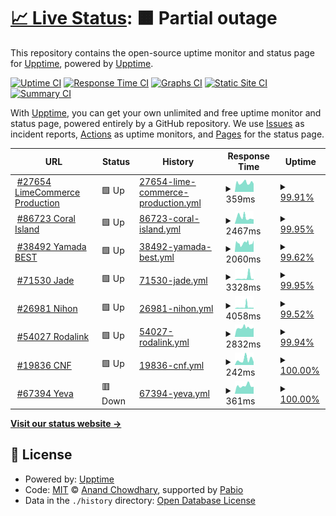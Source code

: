 # [📈 Live Status](https://demo.upptime.js.org): <!--live status--> **🟧 Partial outage**

This repository contains the open-source uptime monitor and status page for [Upptime](https://upptime.js.org), powered by [Upptime](https://github.com/upptime/upptime).

[![Uptime CI](https://github.com/LimeCommerce/upptime/workflows/Uptime%20CI/badge.svg)](https://github.com/LimeCommerce/upptime/actions?query=workflow%3A%22Uptime+CI%22)
[![Response Time CI](https://github.com/LimeCommerce/upptime/workflows/Response%20Time%20CI/badge.svg)](https://github.com/LimeCommerce/upptime/actions?query=workflow%3A%22Response+Time+CI%22)
[![Graphs CI](https://github.com/LimeCommerce/upptime/workflows/Graphs%20CI/badge.svg)](https://github.com/LimeCommerce/upptime/actions?query=workflow%3A%22Graphs+CI%22)
[![Static Site CI](https://github.com/LimeCommerce/upptime/workflows/Static%20Site%20CI/badge.svg)](https://github.com/LimeCommerce/upptime/actions?query=workflow%3A%22Static+Site+CI%22)
[![Summary CI](https://github.com/LimeCommerce/upptime/workflows/Summary%20CI/badge.svg)](https://github.com/LimeCommerce/upptime/actions?query=workflow%3A%22Summary+CI%22)

With [Upptime](https://upptime.js.org), you can get your own unlimited and free uptime monitor and status page, powered entirely by a GitHub repository. We use [Issues](https://github.com/upptime/upptime/issues) as incident reports, [Actions](https://github.com/LimeCommerce/upptime/actions) as uptime monitors, and [Pages](https://demo.upptime.js.org) for the status page.

<!--start: status pages-->
<!-- This summary is generated by Upptime (https://github.com/upptime/upptime) -->
<!-- Do not edit this manually, your changes will be overwritten -->
<!-- prettier-ignore -->
| URL | Status | History | Response Time | Uptime |
| --- | ------ | ------- | ------------- | ------ |
| <img alt="" src="https://www.limecommerce.com/favicon.svg" height="13"> [#27654 LimeCommerce Production](https://limecommerce.com) | 🟩 Up | [27654-lime-commerce-production.yml](https://github.com/LimeCommerce/upptime/commits/HEAD/history/27654-lime-commerce-production.yml) | <details><summary><img alt="Response time graph" src="./graphs/27654-lime-commerce-production/response-time-week.png" height="20"> 359ms</summary><br><a href="https://uptime.limecommerce.work/history/27654-lime-commerce-production"><img alt="Response time 317" src="https://img.shields.io/endpoint?url=https%3A%2F%2Fraw.githubusercontent.com%2FLimeCommerce%2Fupptime%2FHEAD%2Fapi%2F27654-lime-commerce-production%2Fresponse-time.json"></a><br><a href="https://uptime.limecommerce.work/history/27654-lime-commerce-production"><img alt="24-hour response time 320" src="https://img.shields.io/endpoint?url=https%3A%2F%2Fraw.githubusercontent.com%2FLimeCommerce%2Fupptime%2FHEAD%2Fapi%2F27654-lime-commerce-production%2Fresponse-time-day.json"></a><br><a href="https://uptime.limecommerce.work/history/27654-lime-commerce-production"><img alt="7-day response time 359" src="https://img.shields.io/endpoint?url=https%3A%2F%2Fraw.githubusercontent.com%2FLimeCommerce%2Fupptime%2FHEAD%2Fapi%2F27654-lime-commerce-production%2Fresponse-time-week.json"></a><br><a href="https://uptime.limecommerce.work/history/27654-lime-commerce-production"><img alt="30-day response time 378" src="https://img.shields.io/endpoint?url=https%3A%2F%2Fraw.githubusercontent.com%2FLimeCommerce%2Fupptime%2FHEAD%2Fapi%2F27654-lime-commerce-production%2Fresponse-time-month.json"></a><br><a href="https://uptime.limecommerce.work/history/27654-lime-commerce-production"><img alt="1-year response time 317" src="https://img.shields.io/endpoint?url=https%3A%2F%2Fraw.githubusercontent.com%2FLimeCommerce%2Fupptime%2FHEAD%2Fapi%2F27654-lime-commerce-production%2Fresponse-time-year.json"></a></details> | <details><summary><a href="https://uptime.limecommerce.work/history/27654-lime-commerce-production">99.91%</a></summary><a href="https://uptime.limecommerce.work/history/27654-lime-commerce-production"><img alt="All-time uptime 99.97%" src="https://img.shields.io/endpoint?url=https%3A%2F%2Fraw.githubusercontent.com%2FLimeCommerce%2Fupptime%2FHEAD%2Fapi%2F27654-lime-commerce-production%2Fuptime.json"></a><br><a href="https://uptime.limecommerce.work/history/27654-lime-commerce-production"><img alt="24-hour uptime 100.00%" src="https://img.shields.io/endpoint?url=https%3A%2F%2Fraw.githubusercontent.com%2FLimeCommerce%2Fupptime%2FHEAD%2Fapi%2F27654-lime-commerce-production%2Fuptime-day.json"></a><br><a href="https://uptime.limecommerce.work/history/27654-lime-commerce-production"><img alt="7-day uptime 99.91%" src="https://img.shields.io/endpoint?url=https%3A%2F%2Fraw.githubusercontent.com%2FLimeCommerce%2Fupptime%2FHEAD%2Fapi%2F27654-lime-commerce-production%2Fuptime-week.json"></a><br><a href="https://uptime.limecommerce.work/history/27654-lime-commerce-production"><img alt="30-day uptime 99.91%" src="https://img.shields.io/endpoint?url=https%3A%2F%2Fraw.githubusercontent.com%2FLimeCommerce%2Fupptime%2FHEAD%2Fapi%2F27654-lime-commerce-production%2Fuptime-month.json"></a><br><a href="https://uptime.limecommerce.work/history/27654-lime-commerce-production"><img alt="1-year uptime 99.97%" src="https://img.shields.io/endpoint?url=https%3A%2F%2Fraw.githubusercontent.com%2FLimeCommerce%2Fupptime%2FHEAD%2Fapi%2F27654-lime-commerce-production%2Fuptime-year.json"></a></details>
| <img alt="" src="https://coralisland.wiki/w/favicon.ico" height="13"> [#86723 Coral Island](https://coralisland.wiki/) | 🟩 Up | [86723-coral-island.yml](https://github.com/LimeCommerce/upptime/commits/HEAD/history/86723-coral-island.yml) | <details><summary><img alt="Response time graph" src="./graphs/86723-coral-island/response-time-week.png" height="20"> 2467ms</summary><br><a href="https://uptime.limecommerce.work/history/86723-coral-island"><img alt="Response time 1907" src="https://img.shields.io/endpoint?url=https%3A%2F%2Fraw.githubusercontent.com%2FLimeCommerce%2Fupptime%2FHEAD%2Fapi%2F86723-coral-island%2Fresponse-time.json"></a><br><a href="https://uptime.limecommerce.work/history/86723-coral-island"><img alt="24-hour response time 1728" src="https://img.shields.io/endpoint?url=https%3A%2F%2Fraw.githubusercontent.com%2FLimeCommerce%2Fupptime%2FHEAD%2Fapi%2F86723-coral-island%2Fresponse-time-day.json"></a><br><a href="https://uptime.limecommerce.work/history/86723-coral-island"><img alt="7-day response time 2467" src="https://img.shields.io/endpoint?url=https%3A%2F%2Fraw.githubusercontent.com%2FLimeCommerce%2Fupptime%2FHEAD%2Fapi%2F86723-coral-island%2Fresponse-time-week.json"></a><br><a href="https://uptime.limecommerce.work/history/86723-coral-island"><img alt="30-day response time 1935" src="https://img.shields.io/endpoint?url=https%3A%2F%2Fraw.githubusercontent.com%2FLimeCommerce%2Fupptime%2FHEAD%2Fapi%2F86723-coral-island%2Fresponse-time-month.json"></a><br><a href="https://uptime.limecommerce.work/history/86723-coral-island"><img alt="1-year response time 1907" src="https://img.shields.io/endpoint?url=https%3A%2F%2Fraw.githubusercontent.com%2FLimeCommerce%2Fupptime%2FHEAD%2Fapi%2F86723-coral-island%2Fresponse-time-year.json"></a></details> | <details><summary><a href="https://uptime.limecommerce.work/history/86723-coral-island">99.95%</a></summary><a href="https://uptime.limecommerce.work/history/86723-coral-island"><img alt="All-time uptime 99.90%" src="https://img.shields.io/endpoint?url=https%3A%2F%2Fraw.githubusercontent.com%2FLimeCommerce%2Fupptime%2FHEAD%2Fapi%2F86723-coral-island%2Fuptime.json"></a><br><a href="https://uptime.limecommerce.work/history/86723-coral-island"><img alt="24-hour uptime 100.00%" src="https://img.shields.io/endpoint?url=https%3A%2F%2Fraw.githubusercontent.com%2FLimeCommerce%2Fupptime%2FHEAD%2Fapi%2F86723-coral-island%2Fuptime-day.json"></a><br><a href="https://uptime.limecommerce.work/history/86723-coral-island"><img alt="7-day uptime 99.95%" src="https://img.shields.io/endpoint?url=https%3A%2F%2Fraw.githubusercontent.com%2FLimeCommerce%2Fupptime%2FHEAD%2Fapi%2F86723-coral-island%2Fuptime-week.json"></a><br><a href="https://uptime.limecommerce.work/history/86723-coral-island"><img alt="30-day uptime 99.98%" src="https://img.shields.io/endpoint?url=https%3A%2F%2Fraw.githubusercontent.com%2FLimeCommerce%2Fupptime%2FHEAD%2Fapi%2F86723-coral-island%2Fuptime-month.json"></a><br><a href="https://uptime.limecommerce.work/history/86723-coral-island"><img alt="1-year uptime 99.90%" src="https://img.shields.io/endpoint?url=https%3A%2F%2Fraw.githubusercontent.com%2FLimeCommerce%2Fupptime%2FHEAD%2Fapi%2F86723-coral-island%2Fuptime-year.json"></a></details>
| <img alt="" src="https://yamadabestid.com/media/favicon/stores/1/favicon-32x32.png" height="13"> [#38492 Yamada BEST](https://yamadabestid.com) | 🟩 Up | [38492-yamada-best.yml](https://github.com/LimeCommerce/upptime/commits/HEAD/history/38492-yamada-best.yml) | <details><summary><img alt="Response time graph" src="./graphs/38492-yamada-best/response-time-week.png" height="20"> 2060ms</summary><br><a href="https://uptime.limecommerce.work/history/38492-yamada-best"><img alt="Response time 1209" src="https://img.shields.io/endpoint?url=https%3A%2F%2Fraw.githubusercontent.com%2FLimeCommerce%2Fupptime%2FHEAD%2Fapi%2F38492-yamada-best%2Fresponse-time.json"></a><br><a href="https://uptime.limecommerce.work/history/38492-yamada-best"><img alt="24-hour response time 2662" src="https://img.shields.io/endpoint?url=https%3A%2F%2Fraw.githubusercontent.com%2FLimeCommerce%2Fupptime%2FHEAD%2Fapi%2F38492-yamada-best%2Fresponse-time-day.json"></a><br><a href="https://uptime.limecommerce.work/history/38492-yamada-best"><img alt="7-day response time 2060" src="https://img.shields.io/endpoint?url=https%3A%2F%2Fraw.githubusercontent.com%2FLimeCommerce%2Fupptime%2FHEAD%2Fapi%2F38492-yamada-best%2Fresponse-time-week.json"></a><br><a href="https://uptime.limecommerce.work/history/38492-yamada-best"><img alt="30-day response time 1262" src="https://img.shields.io/endpoint?url=https%3A%2F%2Fraw.githubusercontent.com%2FLimeCommerce%2Fupptime%2FHEAD%2Fapi%2F38492-yamada-best%2Fresponse-time-month.json"></a><br><a href="https://uptime.limecommerce.work/history/38492-yamada-best"><img alt="1-year response time 1209" src="https://img.shields.io/endpoint?url=https%3A%2F%2Fraw.githubusercontent.com%2FLimeCommerce%2Fupptime%2FHEAD%2Fapi%2F38492-yamada-best%2Fresponse-time-year.json"></a></details> | <details><summary><a href="https://uptime.limecommerce.work/history/38492-yamada-best">99.62%</a></summary><a href="https://uptime.limecommerce.work/history/38492-yamada-best"><img alt="All-time uptime 99.83%" src="https://img.shields.io/endpoint?url=https%3A%2F%2Fraw.githubusercontent.com%2FLimeCommerce%2Fupptime%2FHEAD%2Fapi%2F38492-yamada-best%2Fuptime.json"></a><br><a href="https://uptime.limecommerce.work/history/38492-yamada-best"><img alt="24-hour uptime 100.00%" src="https://img.shields.io/endpoint?url=https%3A%2F%2Fraw.githubusercontent.com%2FLimeCommerce%2Fupptime%2FHEAD%2Fapi%2F38492-yamada-best%2Fuptime-day.json"></a><br><a href="https://uptime.limecommerce.work/history/38492-yamada-best"><img alt="7-day uptime 99.62%" src="https://img.shields.io/endpoint?url=https%3A%2F%2Fraw.githubusercontent.com%2FLimeCommerce%2Fupptime%2FHEAD%2Fapi%2F38492-yamada-best%2Fuptime-week.json"></a><br><a href="https://uptime.limecommerce.work/history/38492-yamada-best"><img alt="30-day uptime 99.77%" src="https://img.shields.io/endpoint?url=https%3A%2F%2Fraw.githubusercontent.com%2FLimeCommerce%2Fupptime%2FHEAD%2Fapi%2F38492-yamada-best%2Fuptime-month.json"></a><br><a href="https://uptime.limecommerce.work/history/38492-yamada-best"><img alt="1-year uptime 99.83%" src="https://img.shields.io/endpoint?url=https%3A%2F%2Fraw.githubusercontent.com%2FLimeCommerce%2Fupptime%2FHEAD%2Fapi%2F38492-yamada-best%2Fuptime-year.json"></a></details>
| <img alt="" src="https://jade-jakarta.com/pub/media/favicon/stores/1/favicon-jade.png" height="13"> [#71530 Jade](https://jade-jakarta.com) | 🟩 Up | [71530-jade.yml](https://github.com/LimeCommerce/upptime/commits/HEAD/history/71530-jade.yml) | <details><summary><img alt="Response time graph" src="./graphs/71530-jade/response-time-week.png" height="20"> 3328ms</summary><br><a href="https://uptime.limecommerce.work/history/71530-jade"><img alt="Response time 1874" src="https://img.shields.io/endpoint?url=https%3A%2F%2Fraw.githubusercontent.com%2FLimeCommerce%2Fupptime%2FHEAD%2Fapi%2F71530-jade%2Fresponse-time.json"></a><br><a href="https://uptime.limecommerce.work/history/71530-jade"><img alt="24-hour response time 1399" src="https://img.shields.io/endpoint?url=https%3A%2F%2Fraw.githubusercontent.com%2FLimeCommerce%2Fupptime%2FHEAD%2Fapi%2F71530-jade%2Fresponse-time-day.json"></a><br><a href="https://uptime.limecommerce.work/history/71530-jade"><img alt="7-day response time 3328" src="https://img.shields.io/endpoint?url=https%3A%2F%2Fraw.githubusercontent.com%2FLimeCommerce%2Fupptime%2FHEAD%2Fapi%2F71530-jade%2Fresponse-time-week.json"></a><br><a href="https://uptime.limecommerce.work/history/71530-jade"><img alt="30-day response time 2632" src="https://img.shields.io/endpoint?url=https%3A%2F%2Fraw.githubusercontent.com%2FLimeCommerce%2Fupptime%2FHEAD%2Fapi%2F71530-jade%2Fresponse-time-month.json"></a><br><a href="https://uptime.limecommerce.work/history/71530-jade"><img alt="1-year response time 1874" src="https://img.shields.io/endpoint?url=https%3A%2F%2Fraw.githubusercontent.com%2FLimeCommerce%2Fupptime%2FHEAD%2Fapi%2F71530-jade%2Fresponse-time-year.json"></a></details> | <details><summary><a href="https://uptime.limecommerce.work/history/71530-jade">99.95%</a></summary><a href="https://uptime.limecommerce.work/history/71530-jade"><img alt="All-time uptime 99.95%" src="https://img.shields.io/endpoint?url=https%3A%2F%2Fraw.githubusercontent.com%2FLimeCommerce%2Fupptime%2FHEAD%2Fapi%2F71530-jade%2Fuptime.json"></a><br><a href="https://uptime.limecommerce.work/history/71530-jade"><img alt="24-hour uptime 100.00%" src="https://img.shields.io/endpoint?url=https%3A%2F%2Fraw.githubusercontent.com%2FLimeCommerce%2Fupptime%2FHEAD%2Fapi%2F71530-jade%2Fuptime-day.json"></a><br><a href="https://uptime.limecommerce.work/history/71530-jade"><img alt="7-day uptime 99.95%" src="https://img.shields.io/endpoint?url=https%3A%2F%2Fraw.githubusercontent.com%2FLimeCommerce%2Fupptime%2FHEAD%2Fapi%2F71530-jade%2Fuptime-week.json"></a><br><a href="https://uptime.limecommerce.work/history/71530-jade"><img alt="30-day uptime 99.97%" src="https://img.shields.io/endpoint?url=https%3A%2F%2Fraw.githubusercontent.com%2FLimeCommerce%2Fupptime%2FHEAD%2Fapi%2F71530-jade%2Fuptime-month.json"></a><br><a href="https://uptime.limecommerce.work/history/71530-jade"><img alt="1-year uptime 99.95%" src="https://img.shields.io/endpoint?url=https%3A%2F%2Fraw.githubusercontent.com%2FLimeCommerce%2Fupptime%2FHEAD%2Fapi%2F71530-jade%2Fuptime-year.json"></a></details>
| <img alt="" src="https://nihonmart.id/pub/media/favicon/stores/1/favicon_1.ico" height="13"> [#26981 Nihon](https://nihonmart.id) | 🟩 Up | [26981-nihon.yml](https://github.com/LimeCommerce/upptime/commits/HEAD/history/26981-nihon.yml) | <details><summary><img alt="Response time graph" src="./graphs/26981-nihon/response-time-week.png" height="20"> 4058ms</summary><br><a href="https://uptime.limecommerce.work/history/26981-nihon"><img alt="Response time 2165" src="https://img.shields.io/endpoint?url=https%3A%2F%2Fraw.githubusercontent.com%2FLimeCommerce%2Fupptime%2FHEAD%2Fapi%2F26981-nihon%2Fresponse-time.json"></a><br><a href="https://uptime.limecommerce.work/history/26981-nihon"><img alt="24-hour response time 8829" src="https://img.shields.io/endpoint?url=https%3A%2F%2Fraw.githubusercontent.com%2FLimeCommerce%2Fupptime%2FHEAD%2Fapi%2F26981-nihon%2Fresponse-time-day.json"></a><br><a href="https://uptime.limecommerce.work/history/26981-nihon"><img alt="7-day response time 4058" src="https://img.shields.io/endpoint?url=https%3A%2F%2Fraw.githubusercontent.com%2FLimeCommerce%2Fupptime%2FHEAD%2Fapi%2F26981-nihon%2Fresponse-time-week.json"></a><br><a href="https://uptime.limecommerce.work/history/26981-nihon"><img alt="30-day response time 2553" src="https://img.shields.io/endpoint?url=https%3A%2F%2Fraw.githubusercontent.com%2FLimeCommerce%2Fupptime%2FHEAD%2Fapi%2F26981-nihon%2Fresponse-time-month.json"></a><br><a href="https://uptime.limecommerce.work/history/26981-nihon"><img alt="1-year response time 2165" src="https://img.shields.io/endpoint?url=https%3A%2F%2Fraw.githubusercontent.com%2FLimeCommerce%2Fupptime%2FHEAD%2Fapi%2F26981-nihon%2Fresponse-time-year.json"></a></details> | <details><summary><a href="https://uptime.limecommerce.work/history/26981-nihon">99.52%</a></summary><a href="https://uptime.limecommerce.work/history/26981-nihon"><img alt="All-time uptime 99.79%" src="https://img.shields.io/endpoint?url=https%3A%2F%2Fraw.githubusercontent.com%2FLimeCommerce%2Fupptime%2FHEAD%2Fapi%2F26981-nihon%2Fuptime.json"></a><br><a href="https://uptime.limecommerce.work/history/26981-nihon"><img alt="24-hour uptime 99.69%" src="https://img.shields.io/endpoint?url=https%3A%2F%2Fraw.githubusercontent.com%2FLimeCommerce%2Fupptime%2FHEAD%2Fapi%2F26981-nihon%2Fuptime-day.json"></a><br><a href="https://uptime.limecommerce.work/history/26981-nihon"><img alt="7-day uptime 99.52%" src="https://img.shields.io/endpoint?url=https%3A%2F%2Fraw.githubusercontent.com%2FLimeCommerce%2Fupptime%2FHEAD%2Fapi%2F26981-nihon%2Fuptime-week.json"></a><br><a href="https://uptime.limecommerce.work/history/26981-nihon"><img alt="30-day uptime 99.88%" src="https://img.shields.io/endpoint?url=https%3A%2F%2Fraw.githubusercontent.com%2FLimeCommerce%2Fupptime%2FHEAD%2Fapi%2F26981-nihon%2Fuptime-month.json"></a><br><a href="https://uptime.limecommerce.work/history/26981-nihon"><img alt="1-year uptime 99.79%" src="https://img.shields.io/endpoint?url=https%3A%2F%2Fraw.githubusercontent.com%2FLimeCommerce%2Fupptime%2FHEAD%2Fapi%2F26981-nihon%2Fuptime-year.json"></a></details>
| <img alt="" src="https://media.rodalink.com/favicon/websites/1/favicon.png" height="13"> [#54027 Rodalink](https://www.rodalink.com) | 🟩 Up | [54027-rodalink.yml](https://github.com/LimeCommerce/upptime/commits/HEAD/history/54027-rodalink.yml) | <details><summary><img alt="Response time graph" src="./graphs/54027-rodalink/response-time-week.png" height="20"> 2832ms</summary><br><a href="https://uptime.limecommerce.work/history/54027-rodalink"><img alt="Response time 3162" src="https://img.shields.io/endpoint?url=https%3A%2F%2Fraw.githubusercontent.com%2FLimeCommerce%2Fupptime%2FHEAD%2Fapi%2F54027-rodalink%2Fresponse-time.json"></a><br><a href="https://uptime.limecommerce.work/history/54027-rodalink"><img alt="24-hour response time 2885" src="https://img.shields.io/endpoint?url=https%3A%2F%2Fraw.githubusercontent.com%2FLimeCommerce%2Fupptime%2FHEAD%2Fapi%2F54027-rodalink%2Fresponse-time-day.json"></a><br><a href="https://uptime.limecommerce.work/history/54027-rodalink"><img alt="7-day response time 2832" src="https://img.shields.io/endpoint?url=https%3A%2F%2Fraw.githubusercontent.com%2FLimeCommerce%2Fupptime%2FHEAD%2Fapi%2F54027-rodalink%2Fresponse-time-week.json"></a><br><a href="https://uptime.limecommerce.work/history/54027-rodalink"><img alt="30-day response time 3642" src="https://img.shields.io/endpoint?url=https%3A%2F%2Fraw.githubusercontent.com%2FLimeCommerce%2Fupptime%2FHEAD%2Fapi%2F54027-rodalink%2Fresponse-time-month.json"></a><br><a href="https://uptime.limecommerce.work/history/54027-rodalink"><img alt="1-year response time 3162" src="https://img.shields.io/endpoint?url=https%3A%2F%2Fraw.githubusercontent.com%2FLimeCommerce%2Fupptime%2FHEAD%2Fapi%2F54027-rodalink%2Fresponse-time-year.json"></a></details> | <details><summary><a href="https://uptime.limecommerce.work/history/54027-rodalink">99.94%</a></summary><a href="https://uptime.limecommerce.work/history/54027-rodalink"><img alt="All-time uptime 99.84%" src="https://img.shields.io/endpoint?url=https%3A%2F%2Fraw.githubusercontent.com%2FLimeCommerce%2Fupptime%2FHEAD%2Fapi%2F54027-rodalink%2Fuptime.json"></a><br><a href="https://uptime.limecommerce.work/history/54027-rodalink"><img alt="24-hour uptime 100.00%" src="https://img.shields.io/endpoint?url=https%3A%2F%2Fraw.githubusercontent.com%2FLimeCommerce%2Fupptime%2FHEAD%2Fapi%2F54027-rodalink%2Fuptime-day.json"></a><br><a href="https://uptime.limecommerce.work/history/54027-rodalink"><img alt="7-day uptime 99.94%" src="https://img.shields.io/endpoint?url=https%3A%2F%2Fraw.githubusercontent.com%2FLimeCommerce%2Fupptime%2FHEAD%2Fapi%2F54027-rodalink%2Fuptime-week.json"></a><br><a href="https://uptime.limecommerce.work/history/54027-rodalink"><img alt="30-day uptime 99.92%" src="https://img.shields.io/endpoint?url=https%3A%2F%2Fraw.githubusercontent.com%2FLimeCommerce%2Fupptime%2FHEAD%2Fapi%2F54027-rodalink%2Fuptime-month.json"></a><br><a href="https://uptime.limecommerce.work/history/54027-rodalink"><img alt="1-year uptime 99.84%" src="https://img.shields.io/endpoint?url=https%3A%2F%2Fraw.githubusercontent.com%2FLimeCommerce%2Fupptime%2FHEAD%2Fapi%2F54027-rodalink%2Fuptime-year.json"></a></details>
| <img alt="" src="https://cnfstore.com/pub/media/favicon/stores/1/favicon.png" height="13"> [#19836 CNF](https://cnfstore.com) | 🟩 Up | [19836-cnf.yml](https://github.com/LimeCommerce/upptime/commits/HEAD/history/19836-cnf.yml) | <details><summary><img alt="Response time graph" src="./graphs/19836-cnf/response-time-week.png" height="20"> 242ms</summary><br><a href="https://uptime.limecommerce.work/history/19836-cnf"><img alt="Response time 131" src="https://img.shields.io/endpoint?url=https%3A%2F%2Fraw.githubusercontent.com%2FLimeCommerce%2Fupptime%2FHEAD%2Fapi%2F19836-cnf%2Fresponse-time.json"></a><br><a href="https://uptime.limecommerce.work/history/19836-cnf"><img alt="24-hour response time 136" src="https://img.shields.io/endpoint?url=https%3A%2F%2Fraw.githubusercontent.com%2FLimeCommerce%2Fupptime%2FHEAD%2Fapi%2F19836-cnf%2Fresponse-time-day.json"></a><br><a href="https://uptime.limecommerce.work/history/19836-cnf"><img alt="7-day response time 242" src="https://img.shields.io/endpoint?url=https%3A%2F%2Fraw.githubusercontent.com%2FLimeCommerce%2Fupptime%2FHEAD%2Fapi%2F19836-cnf%2Fresponse-time-week.json"></a><br><a href="https://uptime.limecommerce.work/history/19836-cnf"><img alt="30-day response time 157" src="https://img.shields.io/endpoint?url=https%3A%2F%2Fraw.githubusercontent.com%2FLimeCommerce%2Fupptime%2FHEAD%2Fapi%2F19836-cnf%2Fresponse-time-month.json"></a><br><a href="https://uptime.limecommerce.work/history/19836-cnf"><img alt="1-year response time 131" src="https://img.shields.io/endpoint?url=https%3A%2F%2Fraw.githubusercontent.com%2FLimeCommerce%2Fupptime%2FHEAD%2Fapi%2F19836-cnf%2Fresponse-time-year.json"></a></details> | <details><summary><a href="https://uptime.limecommerce.work/history/19836-cnf">100.00%</a></summary><a href="https://uptime.limecommerce.work/history/19836-cnf"><img alt="All-time uptime 99.99%" src="https://img.shields.io/endpoint?url=https%3A%2F%2Fraw.githubusercontent.com%2FLimeCommerce%2Fupptime%2FHEAD%2Fapi%2F19836-cnf%2Fuptime.json"></a><br><a href="https://uptime.limecommerce.work/history/19836-cnf"><img alt="24-hour uptime 100.00%" src="https://img.shields.io/endpoint?url=https%3A%2F%2Fraw.githubusercontent.com%2FLimeCommerce%2Fupptime%2FHEAD%2Fapi%2F19836-cnf%2Fuptime-day.json"></a><br><a href="https://uptime.limecommerce.work/history/19836-cnf"><img alt="7-day uptime 100.00%" src="https://img.shields.io/endpoint?url=https%3A%2F%2Fraw.githubusercontent.com%2FLimeCommerce%2Fupptime%2FHEAD%2Fapi%2F19836-cnf%2Fuptime-week.json"></a><br><a href="https://uptime.limecommerce.work/history/19836-cnf"><img alt="30-day uptime 100.00%" src="https://img.shields.io/endpoint?url=https%3A%2F%2Fraw.githubusercontent.com%2FLimeCommerce%2Fupptime%2FHEAD%2Fapi%2F19836-cnf%2Fuptime-month.json"></a><br><a href="https://uptime.limecommerce.work/history/19836-cnf"><img alt="1-year uptime 99.99%" src="https://img.shields.io/endpoint?url=https%3A%2F%2Fraw.githubusercontent.com%2FLimeCommerce%2Fupptime%2FHEAD%2Fapi%2F19836-cnf%2Fuptime-year.json"></a></details>
| <img alt="" src="https://yeva.asia/cdn/shop/files/Logo_Full.png" height="13"> [#67394 Yeva](https://yeva.asia) | 🟥 Down | [67394-yeva.yml](https://github.com/LimeCommerce/upptime/commits/HEAD/history/67394-yeva.yml) | <details><summary><img alt="Response time graph" src="./graphs/67394-yeva/response-time-week.png" height="20"> 361ms</summary><br><a href="https://uptime.limecommerce.work/history/67394-yeva"><img alt="Response time 424" src="https://img.shields.io/endpoint?url=https%3A%2F%2Fraw.githubusercontent.com%2FLimeCommerce%2Fupptime%2FHEAD%2Fapi%2F67394-yeva%2Fresponse-time.json"></a><br><a href="https://uptime.limecommerce.work/history/67394-yeva"><img alt="24-hour response time 292" src="https://img.shields.io/endpoint?url=https%3A%2F%2Fraw.githubusercontent.com%2FLimeCommerce%2Fupptime%2FHEAD%2Fapi%2F67394-yeva%2Fresponse-time-day.json"></a><br><a href="https://uptime.limecommerce.work/history/67394-yeva"><img alt="7-day response time 361" src="https://img.shields.io/endpoint?url=https%3A%2F%2Fraw.githubusercontent.com%2FLimeCommerce%2Fupptime%2FHEAD%2Fapi%2F67394-yeva%2Fresponse-time-week.json"></a><br><a href="https://uptime.limecommerce.work/history/67394-yeva"><img alt="30-day response time 390" src="https://img.shields.io/endpoint?url=https%3A%2F%2Fraw.githubusercontent.com%2FLimeCommerce%2Fupptime%2FHEAD%2Fapi%2F67394-yeva%2Fresponse-time-month.json"></a><br><a href="https://uptime.limecommerce.work/history/67394-yeva"><img alt="1-year response time 424" src="https://img.shields.io/endpoint?url=https%3A%2F%2Fraw.githubusercontent.com%2FLimeCommerce%2Fupptime%2FHEAD%2Fapi%2F67394-yeva%2Fresponse-time-year.json"></a></details> | <details><summary><a href="https://uptime.limecommerce.work/history/67394-yeva">100.00%</a></summary><a href="https://uptime.limecommerce.work/history/67394-yeva"><img alt="All-time uptime 100.00%" src="https://img.shields.io/endpoint?url=https%3A%2F%2Fraw.githubusercontent.com%2FLimeCommerce%2Fupptime%2FHEAD%2Fapi%2F67394-yeva%2Fuptime.json"></a><br><a href="https://uptime.limecommerce.work/history/67394-yeva"><img alt="24-hour uptime 99.99%" src="https://img.shields.io/endpoint?url=https%3A%2F%2Fraw.githubusercontent.com%2FLimeCommerce%2Fupptime%2FHEAD%2Fapi%2F67394-yeva%2Fuptime-day.json"></a><br><a href="https://uptime.limecommerce.work/history/67394-yeva"><img alt="7-day uptime 100.00%" src="https://img.shields.io/endpoint?url=https%3A%2F%2Fraw.githubusercontent.com%2FLimeCommerce%2Fupptime%2FHEAD%2Fapi%2F67394-yeva%2Fuptime-week.json"></a><br><a href="https://uptime.limecommerce.work/history/67394-yeva"><img alt="30-day uptime 100.00%" src="https://img.shields.io/endpoint?url=https%3A%2F%2Fraw.githubusercontent.com%2FLimeCommerce%2Fupptime%2FHEAD%2Fapi%2F67394-yeva%2Fuptime-month.json"></a><br><a href="https://uptime.limecommerce.work/history/67394-yeva"><img alt="1-year uptime 100.00%" src="https://img.shields.io/endpoint?url=https%3A%2F%2Fraw.githubusercontent.com%2FLimeCommerce%2Fupptime%2FHEAD%2Fapi%2F67394-yeva%2Fuptime-year.json"></a></details>

<!--end: status pages-->

[**Visit our status website →**](https://demo.upptime.js.org)

## 📄 License

- Powered by: [Upptime](https://github.com/upptime/upptime)
- Code: [MIT](./LICENSE) © [Anand Chowdhary](https://anandchowdhary.com), supported by [Pabio](https://pabio.com)
- Data in the `./history` directory: [Open Database License](https://opendatacommons.org/licenses/odbl/1-0/)
